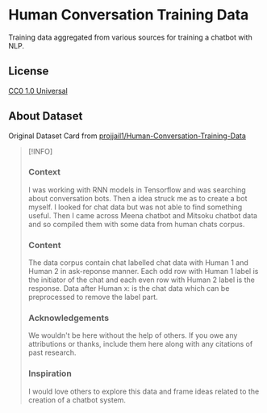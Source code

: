 # Human Conversation Training Data
Training data aggregated from various sources for training a chatbot with NLP.

## License
[CC0 1.0 Universal](LICENSE)

## About Dataset
Original Dataset Card from [projjail1/Human-Conversation-Training-Data](https://www.kaggle.com/datasets/projjal1/human-conversation-training-data/data)

> [!INFO]
> ### Context
> 
> I was working with RNN models in Tensorflow and was searching about conversation bots. Then a idea struck me as to create a bot myself. I looked for chat data but was not able to find something useful. Then I came across Meena chatbot and Mitsoku chatbot data and so compiled them with some data from human chats corpus.
> 
> ### Content
> 
> The data corpus contain chat labelled chat data with Human 1 and Human 2 in ask-reponse manner.
> Each odd row with Human 1 label is the initiator of the chat and each even row with Human 2 label is the response.
> Data after Human x: is the chat data which can be preprocessed to remove the label part.
> 
> ### Acknowledgements
> 
> We wouldn't be here without the help of others. If you owe any attributions or thanks, include them here along with any citations of past research.
> 
> ### Inspiration
> 
> I would love others to explore this data and frame ideas related to the creation of a chatbot system.

